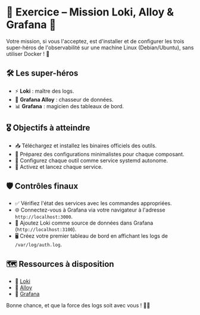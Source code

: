 # 🚀 Exercice – Mission Loki, Alloy & Grafana 🎯

Votre mission, si vous l'acceptez, est d'installer et de configurer les trois super-héros de l'observabilité sur une machine Linux (Debian/Ubuntu), sans utiliser Docker ! 🐧

## 🛠️ Les super-héros

- ⚡ **Loki** : maître des logs.
- 🔎 **Grafana Alloy** : chasseur de données.
- 📊 **Grafana** : magicien des tableaux de bord.

## 🎖️ Objectifs à atteindre

- 📥 Téléchargez et installez les binaires officiels des outils.
- 📑 Préparez des configurations minimalistes pour chaque composant.
- 🔧 Configurez chaque outil comme service systemd autonome.
- 🚦 Activez et lancez chaque service.

## 🛡️ Contrôles finaux

- ✅ Vérifiez l'état des services avec les commandes appropriées.
- 🌐 Connectez-vous à Grafana via votre navigateur à l'adresse `http://localhost:3000`.
- 🔗 Ajoutez Loki comme source de données dans Grafana (`http://localhost:3100`).
- 🖥️ Créez votre premier tableau de bord en affichant les logs de `/var/log/auth.log`.

## 🗺️ Ressources à disposition

- 📖 [Loki](https://github.com/grafana/loki/releases)
- 📖 [Alloy](https://github.com/grafana/alloy/releases)
- 📖 [Grafana](https://grafana.com/grafana/download)

Bonne chance, et que la force des logs soit avec vous ! 💪✨
